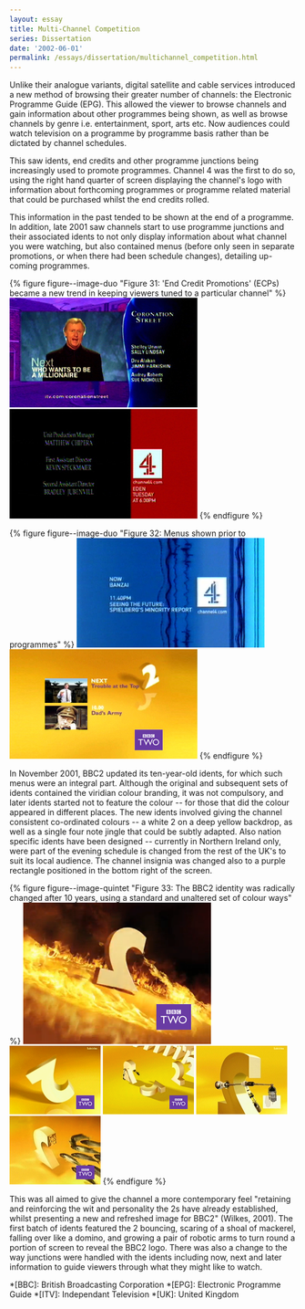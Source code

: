 ```yaml
---
layout: essay
title: Multi-Channel Competition
series: Dissertation
date: '2002-06-01'
permalink: /essays/dissertation/multichannel_competition.html
---
```

Unlike their analogue variants, digital satellite and cable services introduced a new method of browsing their greater number of channels: the Electronic Programme Guide (EPG). This allowed the viewer to browse channels and gain information about other programmes being shown, as well as browse channels by genre i.e. entertainment, sport, arts etc. Now audiences could watch television on a programme by programme basis rather than be dictated by channel schedules.

This saw idents, end credits and other programme junctions being increasingly used to promote programmes. Channel 4 was the first to do so, using the right hand quarter of screen displaying the channel's logo with information about forthcoming programmes or programme related material that could be purchased whilst the end credits rolled.

This information in the past tended to be shown at the end of a programme. In addition, late 2001 saw channels start to use programme junctions and their associated idents to not only display information about what channel you were watching, but also contained menus (before only seen in separate promotions, or when there had been schedule changes), detailing up-coming programmes. 

{% figure figure--image-duo "Figure 31: 'End Credit Promotions' (ECPs) became a new trend in keeping viewers tuned to a particular channel" %}
![ITV End Credit Promotion](/assets/images/essays/dissertation/figure-31a.png)
![Channel 4 End Credit Promotion](/assets/images/essays/dissertation/figure-31b.png)
{% endfigure %}

{% figure figure--image-duo "Figure 32: Menus shown prior to programmes" %}
![Channel 4 Programme Menu](/assets/images/essays/dissertation/figure-32a.png)
![BBC2 Programme Menu](/assets/images/essays/dissertation/figure-32b.png)
{% endfigure %}

In November 2001, BBC2 updated its ten-year-old idents, for which such menus were an integral part. Although the original and subsequent sets of idents contained the viridian colour branding, it was not compulsory, and later idents started not to feature the colour -- for those that did the colour appeared in different places. The new idents involved giving the channel consistent co-ordinated colours -- a white 2 on a deep yellow backdrop, as well as a single four note jingle that could be subtly adapted. Also nation specific idents have been designed -- currently in Northern Ireland only, were part of the evening schedule is changed from the rest of the UK's to suit its local audience. The channel insignia was changed also to a purple rectangle positioned in the bottom right of the screen.

{% figure figure--image-quintet "Figure 33: The BBC2 identity was radically changed after 10 years, using a standard and unaltered set of colour ways" %}
![BBC Two 'Fire' ident, 2003](/assets/images/essays/dissertation/figure-33a.png)
![BBC Two 'Bounce' ident, 2001](/assets/images/essays/dissertation/figure-33b.png)
![BBC Two 'Domino' ident, 2001](/assets/images/essays/dissertation/figure-33c.png)
![BBC Two 'Logo' ident, 2001](/assets/images/essays/dissertation/figure-33d.png)
![BBC Two 'Fish' ident, 2001](/assets/images/essays/dissertation/figure-33e.png)
{% endfigure %}

This was all aimed to give the channel a more contemporary feel "retaining and reinforcing the wit and personality the 2s have already established, whilst presenting a new and refreshed image for BBC2" (Wilkes, 2001). The first batch of idents featured the 2 bouncing, scaring of a shoal of mackerel, falling over like a domino, and growing a pair of robotic arms to turn round a portion of screen to reveal the BBC2 logo. There was also a change to the way junctions were handled with the idents including now, next and later information to guide viewers through what they might like to watch.

*[BBC]: British Broadcasting Corporation
*[EPG]: Electronic Programme Guide
*[ITV]: Independant Television
*[UK]: United Kingdom
